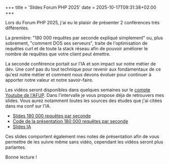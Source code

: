 +++
title = 'Slides Forum PHP 2025'
date = 2025-10-17T09:31:38+02:00
+++

Lors du Forum PHP 2025, j'ai eu le plaisir de présenter 2 conférences très différentes.

La première: "180 000 requêtes par seconde expliqué simplement" ou, plus sobrement, "comment DOS ses serveurs", traite de l'optimisation de requêtes
curl et de toute la stack réseau  afin de pouvoir améliorer le nombre de requêtes que votre client peut émettre.

La seconde conférence portait sur l'IA et son impact sur notre métier de dév. Une conf pas du tout technique pour revenir aux fondamentaux de ce 
qu'est notre métier et comment nous devons évoluer pour continuer à apporter notre valeur et notre savoir-faire.

Les vidéos seront disponibles dans quelques semaines sur le [compte Youtube de l'AFUP](https://www.youtube.com/user/afupPHP). Dans l'intervalle je 
vous propose déja de retrouvers mes slides. Vous aurez notamment toutes les sources des études que j'ai citées dans ma conf sur l'IA.

- [Slides 180 000 requêtes par seconde](/forum-php-2025/2025-180000-rps.pdf)
- [Code de la présentation 180 000 requêtes par seconde](https://github.com/xavierleune/180000-rps)
- [Slides IA](/forum-php-2025/2025-ia-bon-dev.pdf)

Ces slides comportent également mes notes de présentation afin de vous permettre de les suivre même sans vidéo, cependant les vidéos seront plus 
parlantes.

Bonne lecture !